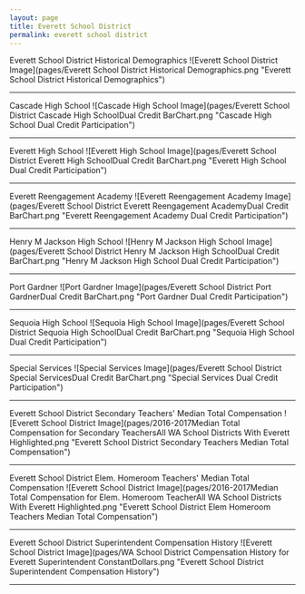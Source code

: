 ```yaml
---
layout: page
title: Everett School District
permalink: everett school district
---
```



Everett School District Historical Demographics
![Everett School District Image](pages/Everett School District Historical Demographics.png "Everett School District Historical Demographics")

___

Cascade High School
![Cascade High School Image](pages/Everett School District Cascade High SchoolDual Credit BarChart.png "Cascade High School Dual Credit Participation")

___

Everett High School
![Everett High School Image](pages/Everett School District Everett High SchoolDual Credit BarChart.png "Everett High School Dual Credit Participation")

___

Everett Reengagement Academy
![Everett Reengagement Academy Image](pages/Everett School District Everett Reengagement AcademyDual Credit BarChart.png "Everett Reengagement Academy Dual Credit Participation")

___

Henry M Jackson High School
![Henry M Jackson High School Image](pages/Everett School District Henry M Jackson High SchoolDual Credit BarChart.png "Henry M Jackson High School Dual Credit Participation")

___

Port Gardner
![Port Gardner Image](pages/Everett School District Port GardnerDual Credit BarChart.png "Port Gardner Dual Credit Participation")

___

Sequoia High School
![Sequoia High School Image](pages/Everett School District Sequoia High SchoolDual Credit BarChart.png "Sequoia High School Dual Credit Participation")

___

Special Services
![Special Services Image](pages/Everett School District Special ServicesDual Credit BarChart.png "Special Services Dual Credit Participation")

___

Everett School District Secondary Teachers' Median Total Compensation
![Everett School District Image](pages/2016-2017Median Total Compensation for Secondary TeachersAll WA School Districts With Everett Highlighted.png "Everett School District Secondary Teachers Median Total Compensation")

___

Everett School District Elem. Homeroom Teachers' Median Total Compensation
![Everett School District Image](pages/2016-2017Median Total Compensation for Elem. Homeroom TeacherAll WA School Districts With Everett Highlighted.png "Everett School District Elem Homeroom Teachers Median Total Compensation")

___

Everett School District Superintendent Compensation History
![Everett School District Image](pages/WA School District Compensation History for Everett Superintendent ConstantDollars.png "Everett School District Superintendent Compensation History")

___

